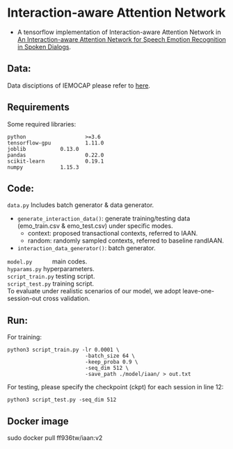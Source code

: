# Interaction-aware Attention Network
+ A tensorflow implementation of Interaction-aware Attention Network in [An Interaction-aware Attention Network for Speech Emotion Recognition in Spoken Dialogs](https://ieeexplore.ieee.org/document/8683293/references#references).

## Data:
Data disciptions of IEMOCAP please refer to [here](https://sail.usc.edu/iemocap/).

## Requirements
Some required libraries:
```
python                   >=3.6   
tensorflow-gpu           1.11.0
joblib   		 0.13.0
pandas                   0.22.0
scikit-learn             0.19.1
numpy			 1.15.3
```
## Code:
`data.py` Includes batch generator & data generator.  
<!--Includes batch generator & data generator, each training point is a tripple of (current utt of target speaker, previous utt of target speaker, previous utt of interlocutor) and the label of current utt.-->
+ `generate_interaction_data()`: generate training/testing data (emo_train.csv & emo_test.csv) under specific modes.
    + context: proposed transactional contexts, referred to IAAN.
    + random: randomly sampled contexts, referred to baseline randIAAN.
+ `interaction_data_generator()`: batch generator.

`model.py` &emsp;&emsp;&emsp;main codes.  
`hyparams.py`   hyperparameters.  
`script_train.py`   testing script.  
`script_test.py`    training script.  
To evaluate under realistic scenarios of our model, we adopt leave-one-session-out cross validation.

## Run:
For training:  
```
python3 script_train.py -lr 0.0001 \  
                         -batch_size 64 \ 
                         -keep_proba 0.9 \ 
                         -seq_dim 512 \ 
                         -save_path ./model/iaan/ > out.txt
```
For testing, please specify the checkpoint (ckpt) for each session in line 12:  
```
python3 script_test.py -seq_dim 512
```

## Docker image
sudo docker pull ff936tw/iaan:v2
